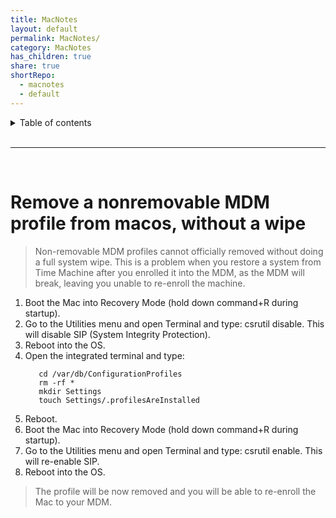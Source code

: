 ```yaml
---
title: MacNotes
layout: default
permalink: MacNotes/
category: MacNotes
has_children: true
share: true
shortRepo:
  - macnotes
  - default
---
```


<details markdown="block">              
<summary>              
Table of contents              
</summary>              
{: .text-delta }              
1. TOC              
{:toc}              
</details>

<br/>

---

<br/>

# Remove a nonremovable MDM profile from macos, without a wipe

> Non-removable MDM profiles cannot officially removed without doing a full system wipe. This is a problem when you restore a system from Time Machine after you enrolled it into the MDM, as the MDM
> will break, leaving you unable to re-enroll the machine.

1. Boot the Mac into Recovery Mode (hold down command+R during startup).
2. Go to the Utilities menu and open Terminal and type: csrutil disable. This will disable SIP (System Integrity Protection).
3. Reboot into the OS.
4. Open the integrated terminal and type:
   ```shell
      cd /var/db/ConfigurationProfiles
      rm -rf *
      mkdir Settings
      touch Settings/.profilesAreInstalled
   ```
5. Reboot.
6. Boot the Mac into Recovery Mode (hold down command+R during startup).
7. Go to the Utilities menu and open Terminal and type: csrutil enable. This will re-enable SIP.
8. Reboot into the OS.

> The profile will be now removed and you will be able to re-enroll the Mac to your MDM.

